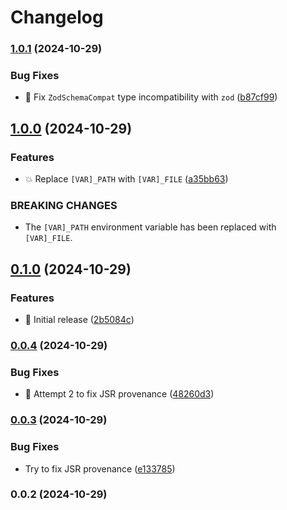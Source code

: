 <!-- markdownlint-disable -->
# Changelog

### [1.0.1](https://github.com/wuespace/envar/compare/v1.0.0...v1.0.1) (2024-10-29)


### Bug Fixes

* :bug: Fix `ZodSchemaCompat` type incompatibility with `zod` ([b87cf99](https://github.com/wuespace/envar/commit/b87cf9941ca63cad1ea231a800cba24efc82f63e))





## [1.0.0](https://github.com/wuespace/envar/compare/v0.1.0...v1.0.0) (2024-10-29)


### Features

* :boom: Replace `[VAR]_PATH` with `[VAR]_FILE` ([a35bb63](https://github.com/wuespace/envar/commit/a35bb6368c5cd20ce1aaddb6726a6ca0ce216b11))


### BREAKING CHANGES

* The `[VAR]_PATH` environment variable has been replaced with `[VAR]_FILE`.





## [0.1.0](https://github.com/wuespace/envar/compare/v0.0.4...v0.1.0) (2024-10-29)


### Features

* :bookmark: Initial release ([2b5084c](https://github.com/wuespace/envar/commit/2b5084c559dd11800adb4d5005be7f2d718b2f04))





### [0.0.4](https://github.com/wuespace/envar/compare/v0.0.3...v0.0.4) (2024-10-29)


### Bug Fixes

* :green_heart: Attempt 2 to fix JSR provenance ([48260d3](https://github.com/wuespace/envar/commit/48260d3f60264fbf8cc63261a2330a61f01b04e0))





### [0.0.3](https://github.com/wuespace/envar/compare/v0.0.2...v0.0.3) (2024-10-29)


### Bug Fixes

* Try to fix JSR provenance ([e133785](https://github.com/wuespace/envar/commit/e133785522e05e34f86f9398bd965e1fa7c19dbe))





### 0.0.2 (2024-10-29)



